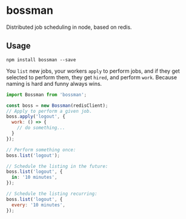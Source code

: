 # bossman

Distributed job scheduling in node, based on redis.

## Usage

```
npm install bossman --save
```

You `list` new jobs, your workers `apply` to perform jobs, and if they get selected to perform them, they get `hired`, and perform `work`.
Because naming is hard and funny always wins.

```js
import Bossman from 'bossman';

const boss = new Bossman(redisClient);
// Apply to perform a given job.
boss.apply('logout', {
  work: () => {
    // do something...
  }
});

// Perform something once:
boss.list('logout');

// Schedule the listing in the future:
boss.list('logout', {
  in: '10 minutes',
});

// Schedule the listing recurring:
boss.list('logout', {
  every: '10 minutes',
});
```
